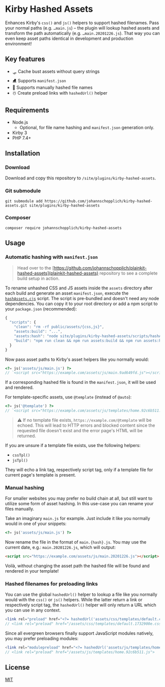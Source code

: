 # Kirby Hashed Assets

Enhances Kirby's `css()` and `js()` helpers to support hashed filenames. Pass your normal paths (e.g. `…main.js`) – the plugin will lookup hashed assets and transform the path automatically (e.g. `…main.20201226.js`). That way you can even keep asset paths identical in development and production environment!

## Key features

- 🛷 Cache bust assets without query strings
- ⛸ Supports `manifest.json`
- 🎿 Supports manually hashed file names
- ☃️ Create preload links with `hashedUrl()` helper

## Requirements

- Node.js
  - Optional, for file name hashing and `manifest.json` generation only.
- Kirby 3
- PHP 7.4+

## Installation

### Download

Download and copy this repository to `/site/plugins/kirby-hashed-assets`.

### Git submodule

```
git submodule add https://github.com/johannschopplich/kirby-hashed-assets.git site/plugins/kirby-hashed-assets
```

### Composer

```
composer require johannschopplich/kirby-hashed-assets
```

## Usage

### Automatic hashing with `manifest.json`

> Head over to the [https://github.com/johannschopplich/plainkit-hashed-assets](plainkit-hashed-assets) repository to see a complete build setup in action.

To rename unhashed CSS and JS assets inside the `assets` directory after each build and generate an asset `manifest.json`, execute the [`hashAssets.cjs`](scripts/hashAssets.cjs) script. The script is pre-bundled and doesn't need any node dependencies. You can copy it to your root directory or add a npm script to your `package.json` (recommended):

```js
{
  "scripts": {
    "clean": "rm -rf public/assets/{css,js}",
    "assets:build": "...",
    "assets:hash": "node site/plugins/kirby-hashed-assets/scripts/hashAssets.cjs",
    "build": "npm run clean && npm run assets:build && npm run assets:hash"
  }
}
```

Now pass asset paths to Kirby's asset helpers like you normally would:

```php
<?= js('assets/js/main.js') ?>
// `<script src="https://example.com/assets/js/main.9ad649fd.js"></script>
```

If a corresponding hashed file is found in the `manifest.json`, it will be used and rendered.

For template-specific assets, use `@template` (instead of `@auto`):

```php
<?= js('@template') ?>
// `<script src="https://example.com/assets/js/templates/home.92c6b511.js"></script>`
```

> ⚠️ If no template file exists, `https://example.com/@template` will be echoed. This will lead to HTTP errors and blocked content since the requested file doesn't exist and the error page's HTML will be returned.

If you are unsure if a template file exists, use the following helpers:
- `cssTpl()`
- `jsTpl()`

They will echo a link tag, respectively script tag, only if a template file for current page's template is present.

### Manual hashing

For smaller websites you may prefer no build chain at all, but still want to utilize some form of asset hashing. In this use-case you can rename your files manually.

Take an imaginary `main.js` for example. Just include it like you normally would in one of your snippets:

```php
<?= js('assets/js/main.js') ?>
```

Now rename the file in the format of `main.{hash}.js`. You may use the current date, e.g.: `main.20201226.js`, which will output:

```html
<script src="https://example.com/assets/js/main.20201226.js"></script>
```

Voilà, without changing the asset path the hashed file will be found and rendered in your template!

### Hashed filenames for preloading links

You can use the global `hashedUrl()` helper to lookup a file like you normally would with the `css()` or `js()` helpers. While the latter return a link or respectively script tag, the `hashedUrl()` helper will only return a URL which you can use in any context.

```php
<link rel="preload" href="<?= hashedUrl('assets/css/templates/default.css') ?>" as="style">
// <link rel="preload" href="/assets/css/templates/default.1732900e.css" as="style">
```

Since all evergreen browsers finally support JavaScript modules natively, you may prefer preloading modules:

```php
<link rel="modulepreload" href="<?= hashedUrl('assets/js/templates/home.js') ?>">
// <link rel="preload" href="/assets/js/templates/home.92c6b511.js">
```

## License

[MIT](https://opensource.org/licenses/MIT)
